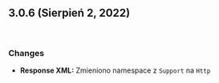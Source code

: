 ## **3.0.6 (Sierpień 2, 2022)**

<br>

### **Changes**

* **Response XML:** Zmieniono namespace z `Support` na `Http`
